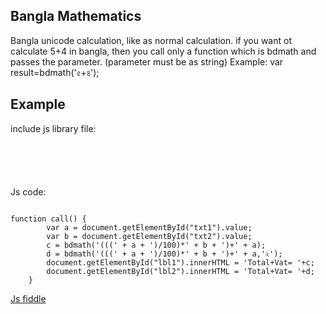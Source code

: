 ## Bangla Mathematics
Bangla unicode calculation, like as normal calculation.
if you want ot calculate 5+4 in bangla, then you call only a function 
which is bdmath and passes the parameter. (parameter must be as string)
Example:
var result=bdmath('৫+৪');


## Example

<p>include js library file:</p>

<pre><code>
<script src="unicodemath.js" type="text/javascript"></script> 
</code></pre>

<p>Js code:</p>

<pre><code>
function call() {
        var a = document.getElementById("txt1").value;
        var b = document.getElementById("txt2").value;
        c = bdmath('(((' + a + ')/100)*' + b + ')+' + a);
        d = bdmath('(((' + a + ')/100)*' + b + ')+' + a,'২');
        document.getElementById("lbl1").innerHTML = 'Total+Vat= '+c;
        document.getElementById("lbl2").innerHTML = 'Total+Vat= '+d;
    }  
</code></pre>


[Js fiddle](//jsfiddle.net/mdakhtaruzzaman/515k7a8m/4/embedded/)
